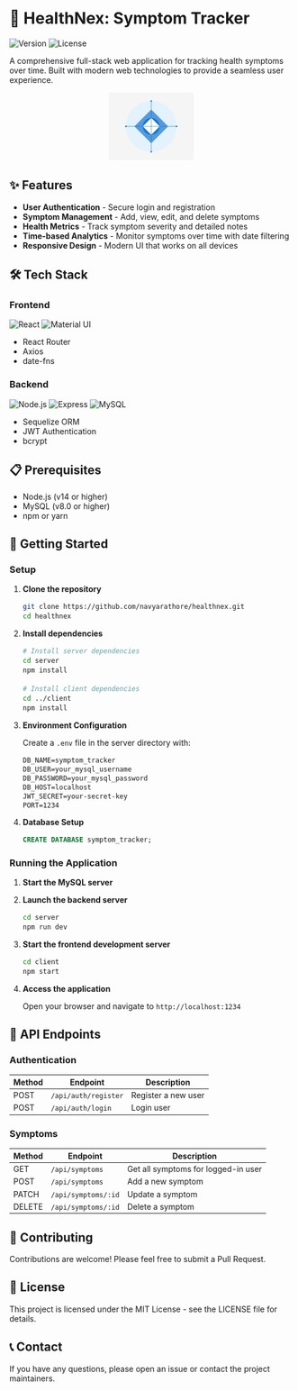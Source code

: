 # 🏥 HealthNex: Symptom Tracker

![Version](https://img.shields.io/badge/version-1.0.0-blue)
![License](https://img.shields.io/badge/license-MIT-green)

A comprehensive full-stack web application for tracking health symptoms over time. Built with modern web technologies to provide a seamless user experience.

<div align="center">
  <img src="client/public/health-tracking.svg" alt="HealthNex Logo" width="150"/>
</div>

## ✨ Features

- **User Authentication** - Secure login and registration
- **Symptom Management** - Add, view, edit, and delete symptoms
- **Health Metrics** - Track symptom severity and detailed notes
- **Time-based Analytics** - Monitor symptoms over time with date filtering
- **Responsive Design** - Modern UI that works on all devices

## 🛠️ Tech Stack

### Frontend
![React](https://img.shields.io/badge/React-20232A?style=for-the-badge&logo=react&logoColor=61DAFB)
![Material UI](https://img.shields.io/badge/Material--UI-0081CB?style=for-the-badge&logo=material-ui&logoColor=white)
- React Router
- Axios
- date-fns

### Backend
![Node.js](https://img.shields.io/badge/Node.js-43853D?style=for-the-badge&logo=node.js&logoColor=white)
![Express](https://img.shields.io/badge/Express.js-404D59?style=for-the-badge)
![MySQL](https://img.shields.io/badge/MySQL-00000F?style=for-the-badge&logo=mysql&logoColor=white)
- Sequelize ORM
- JWT Authentication
- bcrypt

## 📋 Prerequisites

- Node.js (v14 or higher)
- MySQL (v8.0 or higher)
- npm or yarn

## 🚀 Getting Started

### Setup

1. **Clone the repository**
   ```bash
   git clone https://github.com/navyarathore/healthnex.git
   cd healthnex
   ```

2. **Install dependencies**
   ```bash
   # Install server dependencies
   cd server
   npm install

   # Install client dependencies
   cd ../client
   npm install
   ```

3. **Environment Configuration**
   
   Create a `.env` file in the server directory with:
   ```
   DB_NAME=symptom_tracker
   DB_USER=your_mysql_username
   DB_PASSWORD=your_mysql_password
   DB_HOST=localhost
   JWT_SECRET=your-secret-key
   PORT=1234
   ```

4. **Database Setup**
   ```sql
   CREATE DATABASE symptom_tracker;
   ```

### Running the Application

1. **Start the MySQL server**

2. **Launch the backend server**
   ```bash
   cd server
   npm run dev
   ```

3. **Start the frontend development server**
   ```bash
   cd client
   npm start
   ```

4. **Access the application**
   
   Open your browser and navigate to `http://localhost:1234`

## 📡 API Endpoints

### Authentication
| Method | Endpoint | Description |
|--------|----------|-------------|
| POST | `/api/auth/register` | Register a new user |
| POST | `/api/auth/login` | Login user |

### Symptoms
| Method | Endpoint | Description |
|--------|----------|-------------|
| GET | `/api/symptoms` | Get all symptoms for logged-in user |
| POST | `/api/symptoms` | Add a new symptom |
| PATCH | `/api/symptoms/:id` | Update a symptom |
| DELETE | `/api/symptoms/:id` | Delete a symptom |

## 🤝 Contributing

Contributions are welcome! Please feel free to submit a Pull Request.

## 📄 License

This project is licensed under the MIT License - see the LICENSE file for details.

## 📞 Contact

If you have any questions, please open an issue or contact the project maintainers.
